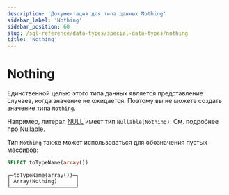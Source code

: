 ```yaml
---
description: 'Документация для типа данных Nothing'
sidebar_label: 'Nothing'
sidebar_position: 60
slug: /sql-reference/data-types/special-data-types/nothing
title: 'Nothing'
---
```



# Nothing

Единственной целью этого типа данных является представление случаев, когда значение не ожидается. Поэтому вы не можете создать значение типа `Nothing`.

Например, литерал [NULL](/sql-reference/syntax#null) имеет тип `Nullable(Nothing)`. См. подробнее про [Nullable](../../../sql-reference/data-types/nullable.md).

Тип `Nothing` также может использоваться для обозначения пустых массивов:

```sql
SELECT toTypeName(array())
```

```text
┌─toTypeName(array())─┐
│ Array(Nothing)      │
└─────────────────────┘
```
